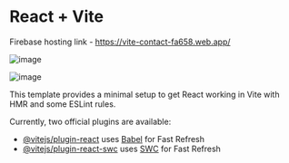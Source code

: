 # React + Vite

Firebase hosting link - https://vite-contact-fa658.web.app/

![image](https://github.com/vaishnavwalke/Firebase_Contact_App/assets/84281792/9b07e297-2b98-4f8d-a4e8-4add2902e10f)

![image](https://github.com/vaishnavwalke/Firebase_Contact_App/assets/84281792/f0e87bfc-ef7e-402c-b899-171a9bef99f8)

This template provides a minimal setup to get React working in Vite with HMR and some ESLint rules.

Currently, two official plugins are available:

- [@vitejs/plugin-react](https://github.com/vitejs/vite-plugin-react/blob/main/packages/plugin-react/README.md) uses [Babel](https://babeljs.io/) for Fast Refresh
- [@vitejs/plugin-react-swc](https://github.com/vitejs/vite-plugin-react-swc) uses [SWC](https://swc.rs/) for Fast Refresh
